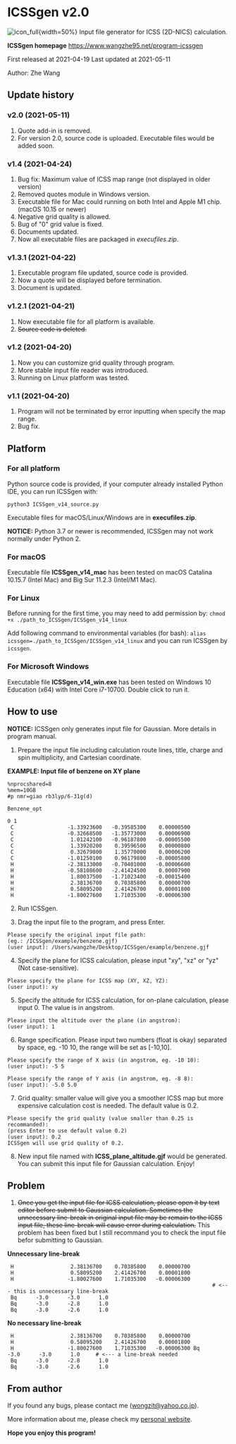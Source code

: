 # ICSSgen v2.0
![icon_full](https://user-images.githubusercontent.com/41381763/115641810-cb666d80-a354-11eb-8a14-ad0d61f1f7b0.png){width=50%}
Input file generator for ICSS (2D-NICS) calculation.

**ICSSgen homepage** https://www.wangzhe95.net/program-icssgen

First released at 2021-04-19
Last updated at 2021-05-11

Author: Zhe Wang

## Update history
### v2.0 (2021-05-11)
1. Quote add-in is removed.
2. For version 2.0, source code is uploaded. Executable files would be added soon.

### v1.4 (2021-04-24)
1. Bug fix: Maximum value of ICSS map range (not displayed in older version)
2. Removed quotes module in Windows version.
3. Executable file for Mac could running on both Intel and Apple M1 chip. (macOS 10.15 or newer)
4. Negative grid quality is allowed.
5. Bug of "0" grid value is fixed.
6. Documents updated.
7. Now all executable files are packaged in *execufiles.zip*.

### v1.3.1 (2021-04-22)
1. Executable program file updated, source code is provided.
2. Now a quote will be displayed before termination.
3. Document is updated.

### v1.2.1 (2021-04-21)
1. Now executable file for all platform is available.
2. ~~Source code is deleted.~~

### v1.2 (2021-04-20)
1. Now you can customize grid quality through program.
2. More stable input file reader was introduced.
3. Running on Linux platform was tested.

### v1.1 (2021-04-20)
1. Program will not be terminated by error inputting when specify the map range.
3. Bug fix.

## Platform
### For all platform
Python source code is provided, if your computer already installed Python IDE, you can run ICSSgen with:

`python3 ICSSgen_v14_source.py`

Executable files for macOS/Linux/Windows are in **execufiles.zip**.

**NOTICE:** Python 3.7 or newer is recommended, ICSSgen may not work normally under Python 2.

### For macOS
Executable file **ICSSgen_v14_mac** has been tested on macOS Catalina 10.15.7 (Intel Mac) and Big Sur 11.2.3 (Intel/M1 Mac).

### For Linux
Before running for the first time, you may need to add permission by:
`chmod +x ./path_to_ICSSgen/ICSSgen_v14_linux`

Add following command to environmental variables (for bash):
`alias icssgen=./path_to_ICSSgen/ICSSgen_v14_linux`
and you can run ICSSgen by `icssgen`.

### For Microsoft Windows
Executable file **ICSSgen_v14_win.exe** has been tested on Windows 10 Education (x64) with Intel Core i7-10700. Double click to run it.

## How to use
**NOTICE:** ICSSgen only generates input file for Gaussian. More details in program manual.

1. Prepare the input file including calculation route lines, title, charge and spin multiplicity, and Cartesian coordinate.

**EXAMPLE: Input file of benzene on XY plane**
```
%nprocshared=8
%mem=10GB
#p nmr=giao rb3lyp/6-31g(d)

Benzene_opt

0 1
 C                 -1.33923600   -0.39585300    0.00000500
 C                 -0.32668500   -1.35773000    0.00006900
 C                  1.01242100   -0.96187800   -0.00005500
 C                  1.33920200    0.39596500    0.00000800
 C                  0.32679800    1.35770000    0.00006200
 C                 -1.01250100    0.96179800   -0.00005800
 H                 -2.38133000   -0.70401000   -0.00006600
 H                 -0.58108600   -2.41424500    0.00007900
 H                  1.80037500   -1.71023400   -0.00015400
 H                  2.38136700    0.70385800    0.00000700
 H                  0.58095200    2.41426700    0.00001800
 H                 -1.80027600    1.71035300   -0.00006300

```

2. Run ICSSgen.

3. Drag the input file to the program, and press Enter. 
```
Please specify the original input file path:
(eg.: /ICSSgen/example/benzene.gjf)
(user input): /Users/wangzhe/Desktop/ICSSgen/example/benzene.gjf 
```

4. Specify the plane for ICSS calculation, please input "xy", "xz" or "yz" (Not case-sensitive).
```
Please specify the plane for ICSS map (XY, XZ, YZ):
(user input): xy
```

5. Specify the altitude  for ICSS calculation, for on-plane calculation, please input 0. The value is in angstrom.
```
Please input the altitude over the plane (in angstrom):
(user input): 1
```

6. Range specification. Please input two numbers (float is okay) separated by space, eg. -10 10, the range will be set as [-10,10].
```
Please specify the range of X axis (in angstrom, eg. -10 10):
(user input): -5 5

Please specify the range of Y axis (in angstrom, eg. -8 8):
(user input): -5.0 5.0
```

7. Grid quality: smaller value will give you a smoother ICSS map but more expensive calculation cost is needed. The default value is 0.2.
```
Please specify the grid quality (value smaller than 0.25 is recommanded):
(press Enter to use default value 0.2)
(user input): 0.2
ICSSgen will use grid quality of 0.2.
```

8. New input file named with **ICSS_plane_altitude.gjf** would be generated.  You can submit this input file for Gaussian calculation. Enjoy!

## Problem
1. ~~Once you get the input file for ICSS calculation, please open it by text editor before submit to Gaussian calculation. Sometimes the unnecessary line-break in original input file may be remain to the ICSS input file, these line-break will cause error during calculation.~~
This problem has been fixed but I still recommand you to check the input file befor submitting to Gaussian.

**Unnecessary line-break**
```
 H                  2.38136700    0.70385800    0.00000700
 H                  0.58095200    2.41426700    0.00001800
 H                 -1.80027600    1.71035300   -0.00006300
                                                                 # <--- this is unnecessary line-break
 Bq      -3.0      -3.0      1.0
 Bq      -3.0      -2.8      1.0
 Bq      -3.0      -2.6      1.0
```
**No necessary line-break**
```
 H                  2.38136700    0.70385800    0.00000700
 H                  0.58095200    2.41426700    0.00001800
 H                 -1.80027600    1.71035300   -0.00006300 Bq      -3.0      -3.0      1.0     # <--- a line-break needed
 Bq      -3.0      -2.8      1.0
 Bq      -3.0      -2.6      1.0
```

## From author
If you found any bugs, please contact me (wongzit@yahoo.co.jp).

More information about me, please check my [personal website](https://www.wangzhe95.net).

 **Hope you enjoy this program!**
